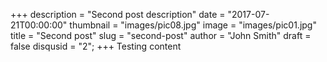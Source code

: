 +++
description = "Second post description"
date = "2017-07-21T00:00:00"
thumbnail = "images/pic08.jpg"
image = "images/pic01.jpg"
title = "Second post"
slug = "second-post"
author = "John Smith"
draft = false
disqusid = "2";
+++
Testing content